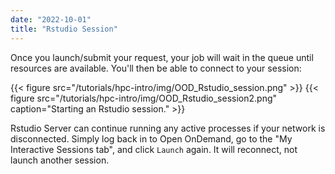 ```yaml
---
date: "2022-10-01"
title: "Rstudio Session"
---
```


Once you launch/submit your request, your job will wait in the queue until resources are available. You'll then be able to connect to your session:

{{< figure src="/tutorials/hpc-intro/img/OOD_Rstudio_session.png" >}}
{{< figure src="/tutorials/hpc-intro/img/OOD_Rstudio_session2.png" caption="Starting an Rstudio session." >}}

Rstudio Server can continue running any active processes if your network is disconnected.  Simply log back in to Open OnDemand, go to the "My Interactive Sessions tab", and click `Launch`  again.  It will reconnect, not launch another session.  

